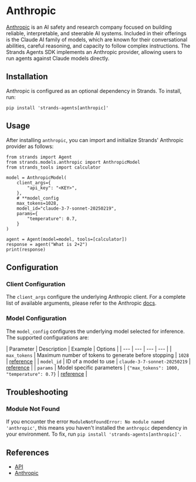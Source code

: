 # Anthropic

[Anthropic](https://docs.anthropic.com/en/home) is an AI safety and research company focused on building reliable, interpretable, and steerable AI systems. Included in their offerings is the Claude AI family of models, which are known for their conversational abilities, careful reasoning, and capacity to follow complex instructions. The Strands Agents SDK implements an Anthropic provider, allowing users to run agents against Claude models directly.

## Installation

Anthropic is configured as an optional dependency in Strands. To install, run:

```
pip install 'strands-agents[anthropic]'

```

## Usage

After installing `anthropic`, you can import and initialize Strands' Anthropic provider as follows:

```
from strands import Agent
from strands.models.anthropic import AnthropicModel
from strands_tools import calculator

model = AnthropicModel(
    client_args={
        "api_key": "<KEY>",
    },
    # **model_config
    max_tokens=1028,
    model_id="claude-3-7-sonnet-20250219",
    params={
        "temperature": 0.7,
    }
)

agent = Agent(model=model, tools=[calculator])
response = agent("What is 2+2")
print(response)

```

## Configuration

### Client Configuration

The `client_args` configure the underlying Anthropic client. For a complete list of available arguments, please refer to the Anthropic [docs](https://docs.anthropic.com/en/api/client-sdks).

### Model Configuration

The `model_config` configures the underlying model selected for inference. The supported configurations are:

| Parameter | Description | Example | Options | | --- | --- | --- | --- | | `max_tokens` | Maximum number of tokens to generate before stopping | `1028` | [reference](https://docs.anthropic.com/en/api/messages#body-max-tokens) | | `model_id` | ID of a model to use | `claude-3-7-sonnet-20250219` | [reference](https://docs.anthropic.com/en/api/messages#body-model) | | `params` | Model specific parameters | `{"max_tokens": 1000, "temperature": 0.7}` | [reference](https://docs.anthropic.com/en/api/messages) |

## Troubleshooting

### Module Not Found

If you encounter the error `ModuleNotFoundError: No module named 'anthropic'`, this means you haven't installed the `anthropic` dependency in your environment. To fix, run `pip install 'strands-agents[anthropic]'`.

## References

- [API](../../../../api-reference/models/)
- [Anthropic](https://docs.anthropic.com/en/home)
